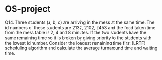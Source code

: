 # OS-project
Q14. Three students (a, b, c) are arriving in the mess at the same time. The id numbers of these students are 2132, 2102, 2453 and the food taken time from the mess table is 2, 4 and 8 minutes. If the two students have the same remaining time so it is broken by giving priority to the students with the lowest id number. Consider the longest remaining time first (LRTF) scheduling algorithm and calculate the average turnaround time and waiting time.
